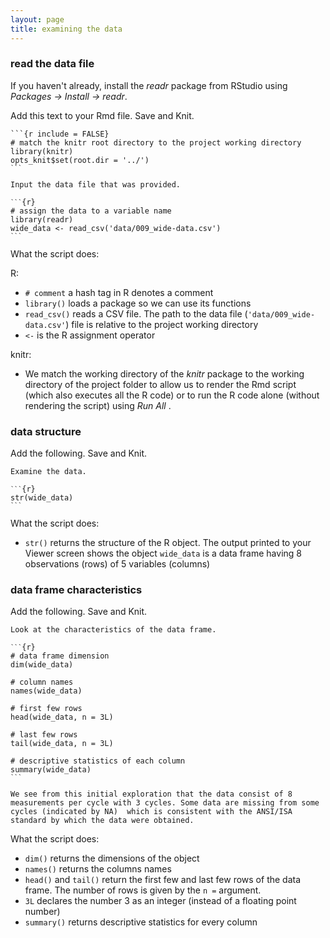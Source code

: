 ```yaml
---
layout: page
title: examining the data 
---
```


### read the data file 

If you haven't already, install the *readr* package from RStudio using *Packages -> Install -> readr*. 

Add this text to your Rmd file. Save and Knit. 





<pre class="r"><code>```{r include = FALSE}
# match the knitr root directory to the project working directory
library(knitr) 
opts_knit$set(root.dir = '../')
<code>```</code>

Input the data file that was provided. 

<code>```</code>{r}
# assign the data to a variable name
library(readr)
wide_data <- read_csv('data/009_wide-data.csv')
<code>```</code>
</code></pre>

What the script does: 

R:

- `# comment` a hash tag in R denotes a comment 
- `library()` loads a package so we can use its functions 
- `read_csv()` reads a CSV file. The path to the data file (`'data/009_wide-data.csv'`) file is relative to the project working directory  
- `<-` is the R assignment operator 

knitr: 

- We match the working directory of the *knitr* package to the working directory of the project folder to allow us to render the Rmd script (which also executes all the R code) or to run the R code alone (without rendering the script) using *Run All* . 



### data structure

Add the following. Save and Knit.  



<pre class="r"><code>Examine the data.

<code>```</code>{r}
str(wide_data)
<code>```</code>
</code></pre>

What the script does: 

- `str()` returns the structure of the R object. The output printed to your Viewer screen shows the object `wide_data` is a data frame having 8 observations (rows) of 5 variables (columns) 

### data frame characteristics

Add the following. Save and Knit. 



<pre class="r"><code>Look at the characteristics of the data frame. 

<code>```</code>{r}
# data frame dimension
dim(wide_data)

# column names
names(wide_data)

# first few rows
head(wide_data, n = 3L)

# last few rows
tail(wide_data, n = 3L)

# descriptive statistics of each column
summary(wide_data)
<code>```</code>

We see from this initial exploration that the data consist of 8 measurements per cycle with 3 cycles. Some data are missing from some cycles (indicated by NA)  which is consistent with the ANSI/ISA standard by which the data were obtained. 
</code></pre>

What the script does:

- `dim()` returns the dimensions of the object 
- `names()` returns the columns names 
- `head()` and `tail()` return the first few and last few rows of the data frame. The number of rows is given by the `n =` argument. 
- `3L` declares the number 3 as an integer (instead of a floating point number) 
- `summary()` returns descriptive statistics for every column 



